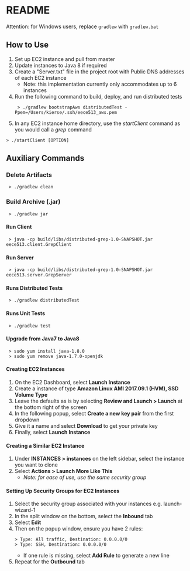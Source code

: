 # README #

Attention: for Windows users, replace `gradlew` with `gradlew.bat`

## How to Use ##
1. Set up EC2 instance and pull from master
2. Update instances to Java 8 if required
3. Create a "Server.txt" file in the project root with Public DNS addresses of each EC2 instance
    * Note: this implementation currently only accommodates up to 6 instances
4. Run the following command to build, deploy, and run distributed tests
    ```
     > ./gradlew bootstrapAws distributedTest -Ppem=/Users/kierse/.ssh/eece513_aws.pem
    ```
5. In any EC2 instance home directory, use the _startClient_ command as you would call a _grep_ command
```
> ./startClient [OPTION]
```

## Auxiliary Commands ##

### Delete Artifacts ###
```
 > ./gradlew clean 
```

### Build Archive (.jar) ###

```
 > ./gradlew jar
```

#### Run Client ####

```
 > java -cp build/libs/distributed-grep-1.0-SNAPSHOT.jar eece513.client.GrepClient
```

#### Run Server ####
```
 > java -cp build/libs/distributed-grep-1.0-SNAPSHOT.jar eece513.server.GrepServer
```

#### Runs Distributed Tests ####
```
 > ./gradlew distributedTest
```

#### Runs Unit Tests ####
```
 > ./gradlew test
```

#### Upgrade from Java7 to Java8 ####
```
 > sudo yum install java-1.8.0
 > sudo yum remove java-1.7.0-openjdk
```

#### Creating EC2 Instances ####
1. On the EC2 Dashboard, select **Launch Instance**
2. Create a instance of type **Amazon Linux AMI 2017.09.1 (HVM), SSD Volume Type**
3. Leave the defaults as is by selecting **Review and Launch > Launch** at the bottom right of the screen
4. In the following popup, select **Create a new key pair** from the first dropdown
5. Give it a name and select **Download** to get your private key
6. Finally, select **Launch Instance**

#### Creating a Similar EC2 Instance ####
1. Under **INSTANCES > instances** on the left sidebar, select the instance you want to clone
2. Select **Actions > Launch More Like This** 
    * _Note: for ease of use, use the same security group_

#### Setting Up Security Groups for EC2 Instances ####
1. Select the security group associated with your instances e.g. launch-wizard-1
2. In the split window on the bottom, select the **Inbound** tab
3. Select **Edit**
4. Then on the popup window, ensure you have 2 rules:
    ```
    > Type: All traffic, Destination: 0.0.0.0/0
    > Type: SSH, Destination: 0.0.0.0/0
    ```
    * If one rule is missing, select **Add Rule** to generate a new line
5. Repeat for the **Outbound** tab